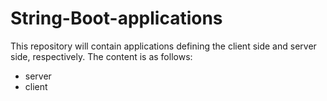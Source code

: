 # String-Boot-applications

This repository will contain applications defining the client side and server side, respectively. The content is as follows:
* server
* client
